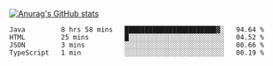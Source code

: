 [![Anurag's GitHub stats](https://github-readme-stats.vercel.app/api?username=sebasphere&count_private=true&theme=tokyonight)](https://github.com/anuraghazra/github-readme-stats)

<!--START_SECTION:waka-->
```text
Java         8 hrs 58 mins   ███████████████████████▓░   94.64 % 
HTML         25 mins         █░░░░░░░░░░░░░░░░░░░░░░░░   04.52 % 
JSON         3 mins          ░░░░░░░░░░░░░░░░░░░░░░░░░   00.66 % 
TypeScript   1 min           ░░░░░░░░░░░░░░░░░░░░░░░░░   00.19 % 
```
<!--END_SECTION:waka-->
